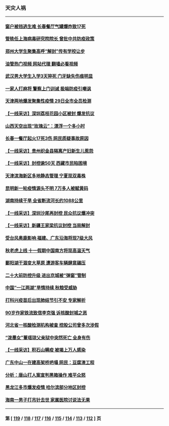 ### 天灾人祸
---
#### [窗户被挡逃生难 长春餐厅气罐爆炸致17死](../../pages/ncid280/n13834910.md?09291245) 
#### [管轶任上海病毒研究院院长 曾批中共防疫政策](../../pages/ncid280/n13834896.md?09291245) 
#### [郑州大学生聚集高呼“解封”传有学校让步](../../pages/ncid280/n13834753.md?09291245) 
#### [油管热门视频 网站代理 翻墙必看视频](http://209.222.30.114:81/youtube.html?09291245)
#### [武汉男大学生入学3天猝死 门牙缺失伤痕明显](../../pages/ncid280/n13834441.md?09291245) 
#### [一家人打麻将 警察上门训诫 极端防疫引嘲讽](../../pages/ncid280/n13834455.md?09291245) 
#### [天津两地爆发聚集性疫情 29日全市全员检测](../../pages/ncid280/n13834524.md?09291245) 
#### [【一线采访】深圳荔枝花园小区被封 爆发抗议](../../pages/ncid280/n13834469.md?09291245) 
#### [山西天空出现“玫瑰云”：漂浮一个多小时](../../pages/ncid280/n13834482.md?09291245) 
#### [长春一餐厅起火17死3伤 网民质疑事故原因](../../pages/ncid280/n13834400.md?09291245) 
#### [【一线采访】贵州织金县隔离产妇新生儿惹怨](../../pages/ncid280/n13833706.md?09291245) 
#### [【一线采访】封控逾50天 西藏市民陷困境](../../pages/ncid280/n13833674.md?09291245) 
#### [天津滨海新区多地静态管理 宁夏现双毒株](../../pages/ncid280/n13833419.md?09291245) 
#### [昆明新一轮疫情源头不明 7万多人被赋黄码](../../pages/ncid280/n13833743.md?09291245) 
#### [湖南持续干旱 全省断流河长约1088公里](../../pages/ncid280/n13833363.md?09291245) 
#### [【一线采访】深圳沙尾再封控 民众抗议爆冲突](../../pages/ncid280/n13833087.md?09291245) 
#### [【一线采访】新疆王家梁抗议封控 当局解封](../../pages/ncid280/n13832937.md?09291245) 
#### [受台风奥鹿影响 福建、广东沿海将现7级大风](../../pages/ncid280/n13832858.md?09291245) 
#### [秋老虎上线 十一假期中国南方将现高温天气](../../pages/ncid280/n13832749.md?09291245) 
#### [鄱阳湖干涸变大草原 遭游客车辆肆意碾压](../../pages/ncid280/n13832774.md?09291245) 
#### [二十大前防控升级 进出京城被“弹窗”管制](../../pages/ncid280/n13832665.md?09291245) 
#### [中国“一江两湖”旱情持续 秋粮受威胁](../../pages/ncid280/n13832714.md?09291245) 
#### [打科兴疫苗后出现肺结节引不安 专家解析](../../pages/ncid280/n13832328.md?09291245) 
#### [90岁作家铁流致信李克强 诉核酸封城之恶](../../pages/ncid280/n13832290.md?09291245) 
#### [河北省一核酸检测机构被查 控股公司曾多次涉假](../../pages/ncid280/n13832156.md?09291245) 
#### [“泼墨女”董瑶琼父亲狱中突然死亡 全身有伤](../../pages/ncid280/n13832115.md?09291245) 
#### [【一线采访】积石山瞒疫 被揭上万人感染](../../pages/ncid280/n13831910.md?09291245) 
#### [广东中山一在建高架桥坍塌 网民：豆腐渣工程](../../pages/ncid280/n13831870.md?09291245) 
#### [分析：唐山打人案宣判黑箱操作 难平众怒](../../pages/ncid280/n13831867.md?09291245) 
#### [黑龙江多市爆发疫情 哈尔滨部分地区封控](../../pages/ncid280/n13831830.md?09291245) 
#### [海南一男子打吊针去世 家属医院讨说法无果](../../pages/ncid280/n13831762.md?09291245) 

---
#### 第 [ [119](./119.md?09291245) / [118](./118.md?09291245) / [117](./117.md?09291245) / [116](./116.md?09291245) / [115](./115.md?09291245) / [114](./114.md?09291245) / [113](./113.md?09291245) / [112](./112.md?09291245) ] 页
